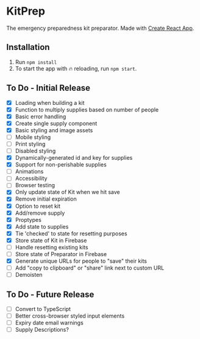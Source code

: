 # KitPrep
The emergency preparedness kit preparator. Made with [Create React App](https://github.com/facebook/create-react-app).

## Installation
1. Run `npm install`
2. To start the app with :fire: reloading, run `npm start`.

## To Do - Initial Release
- [X] Loading when building a kit
- [X] Function to multiply supplies based on number of people
- [X] Basic error handling
- [X] Create single supply component
- [X] Basic styling and image assets
- [ ] Mobile styling
- [ ] Print styling
- [ ] Disabled styling
- [X] Dynamically-generated id and key for supplies
- [X] Support for non-perishable supplies
- [ ] Animations
- [ ] Accessibility
- [ ] Browser testing
- [X] Only update state of Kit when we hit save
- [X] Remove initial expiration
- [X] Option to reset kit
- [X] Add/remove supply
- [X] Proptypes
- [X] Add state to supplies
- [X] Tie 'checked' to state for resetting purposes
- [X] Store state of Kit in Firebase
- [ ] Handle resetting existing kits
- [ ] Store state of Preparator in Firebase
- [X] Generate unique URLs for people to "save" their kits
- [ ] Add "copy to clipboard" or "share" link next to custom URL
- [ ] Demoisten

## To Do - Future Release
- [ ] Convert to TypeScript
- [ ] Better cross-browser styled input elements
- [ ] Expiry date email warnings
- [ ] Supply Descriptions?